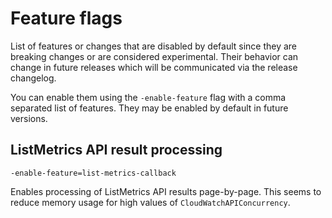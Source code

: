 # Feature flags

List of features or changes that are disabled by default since they are breaking changes or are considered experimental. Their behavior can change in future releases which will be communicated via the release changelog.

You can enable them using the `-enable-feature` flag with a comma separated list of features. They may be enabled by default in future versions.

## ListMetrics API result processing

`-enable-feature=list-metrics-callback`

Enables processing of ListMetrics API results page-by-page. This seems to reduce memory usage for high values of `CloudWatchAPIConcurrency`.
